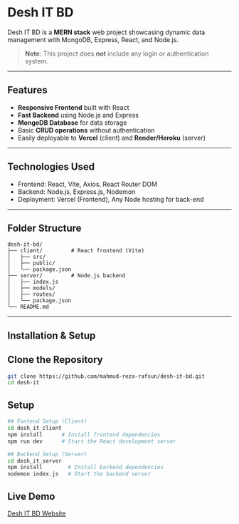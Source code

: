# Desh IT BD

Desh IT BD is a **MERN stack** web project showcasing dynamic data management with MongoDB, Express, React, and Node.js. 
>  **Note**: This project does **not** include any login or authentication system. 

---

## Features
-  **Responsive Frontend** built with React 
-  **Fast Backend** using Node.js and Express 
-  **MongoDB Database** for data storage 
-  Basic **CRUD operations** without authentication 
-  Easily deployable to **Vercel** (client) and **Render/Heroku** (server) 

---

## Technologies Used
- Frontend: React, Vite, Axios, React Router DOM
- Backend: Node.js, Express.js, Nodemon 
- Deployment: Vercel (Frontend), Any Node hosting for back-end 

---

## Folder Structure
```
desh-it-bd/
├── client/         # React frontend (Vite)
│   ├── src/
│   ├── public/
│   └── package.json
├── server/         # Node.js backend
│   ├── index.js
│   ├── models/
│   ├── routes/
│   └── package.json
└── README.md
```

---

## Installation & Setup

## Clone the Repository
```bash
git clone https://github.com/mahmud-reza-rafsun/desh-it-bd.git
cd desh-it
```

## Setup
```bash
## Fontend Setup (Client)
cd desh_it_client
npm install      # Install frontend dependencies
npm run dev      # Start the React development server

## Backend Setup (Server)
cd desh_it_server
npm install        # Install backend dependencies
nodemon index.js   # Start the backend server
```

## Live Demo
[Desh IT BD Website](https://desh-it-client.vercel.app)
